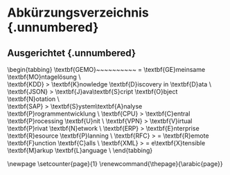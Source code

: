 # Abkürzungsverzeichnis {.unnumbered}

## Ausgerichtet {.unnumbered}

\begin{tabbing}
\textbf{GEMO}~~~~~~~~~~ \= \textbf{GE}meinsame \textbf{MO}ntagelösung  \\  
\textbf{KDD} \> \textbf{K}nowledge \textbf{D}iscovery in \textbf{D}ata \\  
\textbf{JSON} \> \textbf{J}ava\textbf{S}cript \textbf{O}bject \textbf{N}otation \\  
\textbf{SAP} \> \textbf{S}ystem\textbf{A}nalyse \textbf{P}rogrammentwicklung  \\ 
\textbf{CPU} \> \textbf{C}entral \textbf{P}rocessing \textbf{U}nit  \\ 
\textbf{VPN} \> \textbf{V}irtual \textbf{P}rivat \textbf{N}etwork  \\ 
\textbf{ERP} \> \textbf{E}nterprise \textbf{R}esource \textbf{P}lanning   \\ 
\textbf{RFC} \> \= \textbf{R}emote \textbf{F}unction \textbf{C}alls   \\ 
\textbf{XML} \> \= e\textbf{X}tensible  \textbf{M}arkup  \textbf{L}anguage   \\ 
\end{tabbing}

\newpage
\setcounter{page}{1}
\renewcommand{\thepage}{\arabic{page}}
